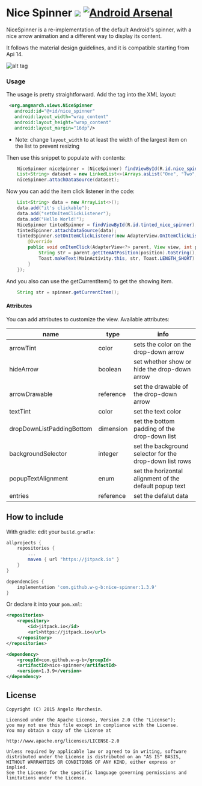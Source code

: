 # Nice Spinner [![](https://jitpack.io/v/w-g-b/nice-spinner.svg)](https://jitpack.io/#w-g-b/nice-spinner) [![Android Arsenal](https://img.shields.io/badge/Android%20Arsenal-Nice%20Spinner-blue.svg?style=flat)](https://android-arsenal.com/details/1/2225)

NiceSpinner is a re-implementation of the default Android's spinner, with a nice arrow animation and a different way to display its content.

It follows the material design guidelines, and it is compatible starting from Api 14.

![alt tag](nice-spinner.gif)

### Usage

The usage is pretty straightforward. Add the tag into the XML layout:
```xml
 <org.angmarch.views.NiceSpinner
   android:id="@+id/nice_spinner"
   android:layout_width="wrap_content"
   android:layout_height="wrap_content"
   android:layout_margin="16dp"/>
```
* Note: change `layout_width` to at least the width of the largest item on the list to prevent resizing

 Then use this snippet to populate with contents:
```java
    NiceSpinner niceSpinner = (NiceSpinner) findViewById(R.id.nice_spinner);
    List<String> dataset = new LinkedList<>(Arrays.asList("One", "Two", "Three", "Four", "Five"));
    niceSpinner.attachDataSource(dataset);
```
Now you can add the item click listener in the code:
```java
    List<String> data = new ArrayList<>();
    data.add("it's clickable");
    data.add("setOnItemClickListener");
    data.add("Hello World!");
    NiceSpinner tintedSpinner = findViewById(R.id.tinted_nice_spinner);
    tintedSpinner.attachDataSource(data);
    tintedSpinner.setOnItemClickListener(new AdapterView.OnItemClickListener() {
        @Override
        public void onItemClick(AdapterView<?> parent, View view, int position, long id) {
            String str = parent.getItemAtPosition(position).toString();
            Toast.makeText(MainActivity.this, str, Toast.LENGTH_SHORT).show();
        }
    });
```
And you also can use the getCurrentItem() to get the showing item.
```java
    String str = spinner.getCurrentItem();
```
#### Attributes
You can add attributes to customize the view. Available attributes:

| name                      | type      | info                                                   |
|------------------------   |-----------|--------------------------------------------------------|
| arrowTint                 | color     | sets the color on the drop-down arrow                  |
| hideArrow                 | boolean   | set whether show or hide the drop-down arrow           |
| arrowDrawable             | reference | set the drawable of the drop-down arrow                |
| textTint                  | color     | set the text color                                     |
| dropDownListPaddingBottom | dimension | set the bottom padding of the drop-down list           |
| backgroundSelector        | integer   | set the background selector for the drop-down list rows |
| popupTextAlignment        | enum      | set the horizontal alignment of the default popup text |
| entries                   | reference | set the defalut data                                   |

How to include
---

With gradle: edit your `build.gradle`:
```groovy
allprojects {
    repositories {
        ...
        maven { url "https://jitpack.io" }
    }
}

dependencies {
    implementation 'com.github.w-g-b:nice-spinner:1.3.9'
}
```

Or declare it into your `pom.xml`:

```xml
<repositories>
    <repository>
        <id>jitpack.io</id>
        <url>https://jitpack.io</url>
    </repository>
</repositories>

<dependency>
    <groupId>com.github.w-g-b</groupId>
    <artifactId>nice-spinner</artifactId>
    <version>1.3.9</version>
</dependency>
```

License
-------
    Copyright (C) 2015 Angelo Marchesin.
    
    Licensed under the Apache License, Version 2.0 (the "License");
    you may not use this file except in compliance with the License.
    You may obtain a copy of the License at
    
    http://www.apache.org/licenses/LICENSE-2.0
    
    Unless required by applicable law or agreed to in writing, software
    distributed under the License is distributed on an "AS IS" BASIS,
    WITHOUT WARRANTIES OR CONDITIONS OF ANY KIND, either express or implied.
    See the License for the specific language governing permissions and
    limitations under the License.
